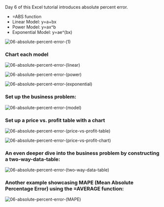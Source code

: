 Day 6 of this Excel tutorial introduces absolute percent error.

* =ABS function
* Linear Model: y=a+bx
* Power Model: y=ax^b
* Exponential Model: y=ae^(bx)

![06-absolute-percent-error-(1)](https://github.com/user-attachments/assets/9475dab7-dbdd-4b75-b018-723c05d6e850)

### Chart each model

![06-absolute-percent-error-(linear)](https://github.com/user-attachments/assets/965ba207-1080-4d76-82a8-002ebbc4f138)

![06-absolute-percent-error-(power)](https://github.com/user-attachments/assets/b1777917-5c91-4f41-babf-0d184d7a3285)

![06-absolute-percent-error-(exponential)](https://github.com/user-attachments/assets/3501535e-3385-41ab-825c-6731d418c7b2)

### Set up the business problem:

![06-absolute-percent-error-(model)](https://github.com/user-attachments/assets/50680913-6e9a-4ed5-9c47-4e8807997db5)

### Set up a price vs. profit table with a chart

![06-absolute-percent-error-(price-vs-profit-table)](https://github.com/user-attachments/assets/20685b82-0ed3-4187-8165-a19f81902306)

![06-absolute-percent-error-(price-vs-profit-chart)](https://github.com/user-attachments/assets/a644749c-6010-4827-8567-b20a1825f5c4)

### An even deeper dive into the business problem by constructing a two-way-data-table:

![06-absolute-percent-error-(two-way-data-table)](https://github.com/user-attachments/assets/24e112ef-0103-40c1-a169-092f89e797a9)

### Another example showcasing MAPE (Mean Absolute Percentage Error) using the =AVERAGE function:

![06-absolute-percent-error-(MAPE)](https://github.com/user-attachments/assets/850ca47e-28a6-48d5-92ec-8de5e84c7731)
